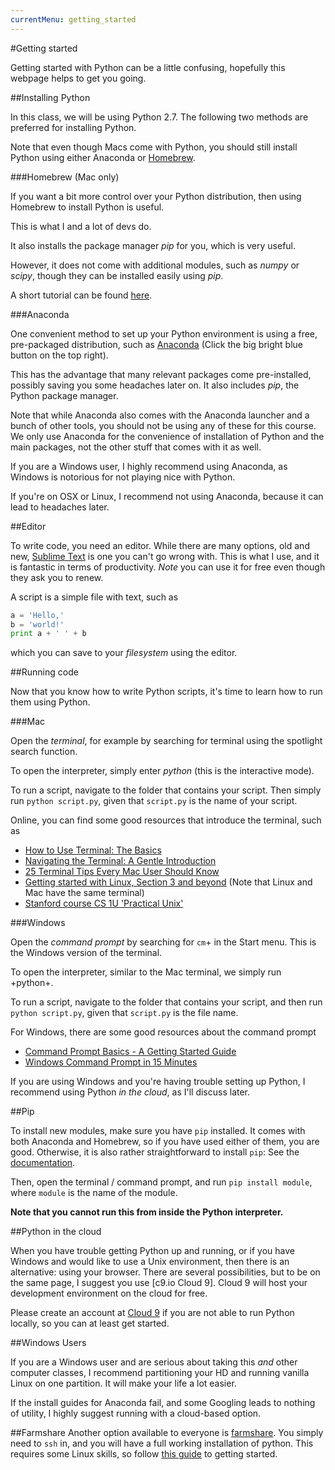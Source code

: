 ```yaml
---
currentMenu: getting_started
---
```

#Getting started

Getting started with Python can be a little confusing, hopefully this webpage helps to get you going.

##Installing Python

In this class, we will be using Python 2.7.
The following two methods are preferred for installing Python.

Note that even though Macs come with Python, you should still install Python using either Anaconda or [Homebrew](http://docs.python-guide.org/en/latest/starting/install/osx/).

###Homebrew (Mac only)

If you want a bit more control over your Python distribution, then using Homebrew to install Python is useful. 

This is what I and a lot of devs do.

It also installs the package manager *pip* for you, which is very useful.

However, it does not come with additional modules, such as *numpy* or *scipy*,
though they can be installed easily using *pip*.

A short tutorial can be found [here](http://docs.python-guide.org/en/latest/starting/install/osx/).

###Anaconda

One convenient method to set up your Python environment is using a free, pre-packaged
distribution, such as [Anaconda](https://store.continuum.io/cshop/anaconda/) (Click the big bright blue button on the top right).

This has the advantage that many relevant packages come pre-installed, possibly saving you some headaches later on. It also includes *pip*, the Python package manager.

Note that while Anaconda also comes with the Anaconda launcher and a bunch of other tools, you should not be using any of these for this course.
We only use Anaconda for the convenience of installation of Python and the main packages, not the other stuff that comes with it as well.

If you are a Windows user, I highly recommend using Anaconda, as Windows is notorious for not playing nice with Python.

If you're on OSX or Linux, I recommend not using Anaconda, because it can lead to headaches later.



##Editor

To write code, you need an editor.
While there are many options, old and new, [Sublime Text](http://www.sublimetext.com/) is one you can't go wrong with. This is what I use, and it is fantastic in terms of productivity. *Note* you can use it for free even though they ask you to renew.

A script is a simple file with text, such as

```python
a = 'Hello,'
b = 'world!'
print a + ' ' + b
```

which you can save to your *filesystem* using the editor.

##Running code

Now that you know how to write Python scripts, it's time to learn how to run them using Python.

###Mac

Open the *terminal*, for example by searching for terminal using the spotlight search function.

To open the interpreter, simply enter *python* (this is the interactive mode). 

To run a script, navigate to the folder that contains your script. Then simply run `python script.py`, given that `script.py` is the name of your script.

Online, you can find some good resources that introduce the terminal, such as
* [How to Use Terminal: The Basics](http://mac.appstorm.net/how-to/utilities-how-to/how-to-use-terminal-the-basics/)
* [Navigating the Terminal: A Gentle Introduction](http://computers.tutsplus.com/tutorials/navigating-the-terminal-a-gentle-introduction--mac-3855)
* [25 Terminal Tips Every Mac User Should Know](http://www.maclife.com/article/feature/25_terminal_tips_every_mac_user_should_know)
* [Getting started with Linux, Section 3 and beyond](http://jolts.stanford.edu/48/getting_started_with_linux) (Note that Linux and Mac have the same terminal)
* [Stanford course CS 1U 'Practical Unix'](https://practicalunix.org/)

###Windows

Open the *command prompt* by searching for `cm`+ in the Start menu.
This is the Windows version of the terminal.

To open the interpreter, similar to the Mac terminal, we simply run +python+.

To run a script, navigate to the folder that contains your script, and then run `python script.py`, given that `script.py` is the file name.

For Windows, there are some good resources about the command prompt

* [Command Prompt Basics - A Getting Started Guide](http://dosprompt.info/)
* [Windows Command Prompt in 15 Minutes](http://www.cs.princeton.edu/courses/archive/spr05/cos126/cmd-prompt.html)

If you are using Windows and you're having trouble setting up Python, I recommend using Python *in the cloud*, as I'll discuss later.

##Pip

To install new modules, make sure you have `pip` installed.
It comes with both Anaconda and Homebrew, so if you have used either of them, you are good.
Otherwise, it is also rather straightforward to install `pip`: See the [documentation](http://pip.readthedocs.org/en/latest/installing.html).

Then, open the terminal / command prompt, and run `pip install module`, where `module` is the name of the module.

**Note that you cannot run this from inside the Python interpreter.**

##Python in the cloud

When you have trouble getting Python up and running, or if you have Windows and
would like to use a Unix environment, then there is an alternative: using your browser.
There are several possibilities, but to be on the same page, I suggest you use [c9.io Cloud 9].
Cloud 9 will host your development environment on the cloud for free.

Please create an account at [Cloud 9](http://c9.io) if you are not able to run Python locally,
so you can at least get started.

##Windows Users

If you are a Windows user and are serious about taking this *and* other computer classes, I recommend partitioning your HD and running vanilla Linux on one partition. It will make your life a lot easier. 

If the install guides for Anaconda fail, and some Googling leads to nothing of utility, I highly suggest running with a cloud-based option.

##Farmshare
Another option available to everyone is [farmshare](https://web.stanford.edu/group/farmshare/cgi-bin/wiki/index.php/Main_Page). You simply need to `ssh` in, and you will have a full working installation of python. This requires some Linux skills, so follow [this guide](https://web.stanford.edu/group/farmshare/cgi-bin/wiki/index.php/User_Guide) to getting started.







